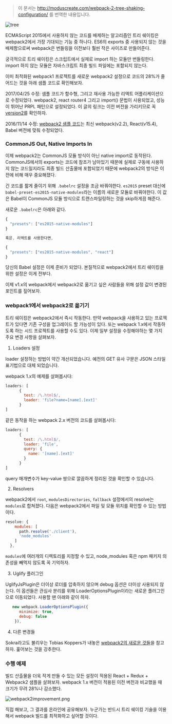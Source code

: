 > 이 문서는 http://moduscreate.com/webpack-2-tree-shaking-configuration/ 를 번역한 내용입니다.


![tree](http://moduscreate.com/wp-content/uploads/2016/02/webpacktreeshaking.jpeg)


ECMAScript 2015에서 사용하지 않는 코드를 배제하는 알고리즘인 트리 쉐이킹은 webpack2에서 가장 기대되는 기능 중 하나다. ES6의 exports 중 사용되지 않는 것을 배제함으로써 webpack은 번들링을 이전보다 훨씬 작은 사이즈로 만들어준다.


궁극적으로 트리 쉐이킹은 스크립트에서 실제로 import 하는 모듈만 번들링한다. import 하지 않는 모듈은 자바스크립트 최종 빌드 파일에는 포함되지 않는다.


이미 최적화된 webpack1 프로젝트를 새로운 webpack2 설정으로 코드의 28%가 줄어드는 것을 아래 샘플 코드로 확인해보자.


2017/04/25 수정: 샘플 코드가 함수형, 그리고 재사용 가능한 리액트 어플리케이션으로 수정되었다. webpack2, react router4 그리고 import() 문법이 사용되었고, 성능이 뛰어난 PRPL 패턴으로 설정되었다. 이 글의 링크는 이전 버전을 가리키므로 꼭 [version2](https://github.com/ModusCreateOrg/budgeting-sample-app-webpack2)를 확인하자.


2016/11/14 수정: [webpack2 샘플 코드](https://github.com/ModusCreateOrg/budgeting-sample-app-webpack2/tree/v1)는 최신 webpack(v2.2), React(v15.4), Babel 버전에 맞춰 수정되었다.


### CommonJS Out, Native Imports In


이제 webpack2는 CommonJS 모듈 방식이 아닌 native import로 동작된다. CommonJS에서의 exports는 코드에 참조가 남아있기 때문에 실제로 구동에 사용하지 않는 코드일지라도 최종 빌드 산출물에 포함되었기 때문에 webpack2의 방식은 이전에 비해 매우 중요해졌다.


긴 코드를 짧게 줄이기 위해 ```.babelrc``` 설정을 조금 바꿔야한다. ```es2015``` preset 대신에 ```babel-preset-es2015-native-modules```라는 이름의 새로운 모듈로 바꿔야한다. 이 값은 Babel이 CommonJS 모듈 방식으로 트랜스파일링하는 것을 skip하게끔 해준다.


새로운 ```.babelrc```은 아래와 같다.


``` javascript
{
  "presets": ["es2015-native-modules"]
}

혹은, 리액트를 사용한다면,

{
  "presets": ["es2015-native-modules", "react"]
}

```


당신의 Babel 설정은 이제 준비가 되었다. 본질적으로 webpack2에서 트리 쉐이킹을 위한 설정은 이게 전부다.


이제 v1.x의 webpack에서 webpack2로 옮기고 싶은 사람들을 위해 설정 값이 변경된 포인트를 짚어보자.


### webpack1에서 webpack2로 옮기기


트리 쉐이킹은 webpack2에서 즉시 작동한다. 만약 webpack을 사용하고 있는 프로젝트가 있다면 기존 구성을 업그레이드 할 가능성이 있다. 또는 webpack 1.x에서 작동하도록 하는 시드 프로젝트를 사용할 수도 있다. 이제 일부 설정을 수정해야하는 몇 가지 주요 변경 사항을 살펴보자.


1. Loaders 설정


loader 설정하는 방법이 약간 개선되었습니다. 예전의 GET 유사 구문은 JSON 스타일 표기법으로 대체 되었습니다.


webpack 1.x의 예제를 살펴봅시다: 


``` javascript
loaders: [
      {
        test: /\.html$/,
        loader: 'file?name=[name].[ext]'
      }
]
```


같은 동작을 하는 webpack 2.x 버전의 코드를 살펴봅시다: 


``` javascript
loaders: [
      {
        test: /\.html$/,
        loader: 'file',
        query: {
          name: '[name].[ext]'
        }
      }
]
```


query 매개변수가 key-value 쌍으로 깔끔하게 정리된 것을 확인할 수 있습니다.


2. Resolvers


webpack2에서 ```root```, ```modulesDirectories```, ```fallback``` 설정에서의 resolve는 ```modules```로 합쳐졌다. 다음은 webpack2에서 파일 및 모듈 위치를 확인할 수 있는 방법이다.


``` javascript
resolve: {
    modules: [
      path.resolve('./client'),
      'node_modules'
    ]
  },
```


```modules```에 여러개의 디렉토리를 지정할 수 있고, node_modules 혹은 npm 패키지 의존성을 빼먹지 않도록 꼭 기억하자.


3. Uglify 플러그인


UglifyJsPlugin은 더이상 로더를 압축하지 않으며 debug 옵션은 더이상 사용되지 않는다. 이 옵션들은 관심사 분리를 위해 LoaderOptionsPlugin이라는 새로운 플러그인으로 이동되었다. 사용할 땐 아래와 같이 하자.


```javascript
   new webpack.LoaderOptionsPlugin({
      minimize: true,
      debug: false
    }),
```


4. 다른 변경들


Sokra라고도 불리우는 Tobias Koppers가 내놓은 [webpack2의 새로운 것들](https://gist.github.com/sokra/27b24881210b56bbaff7)을 참고하자. 훑어보는 것을 강추한다.


### 수행 예제


빌드 산출물을 더욱 작게 만들 수 있는 모든 설정이 적용된 React + Redux + Webpack2 샘플을 살펴보자. webpack 1.x 버전이 적용된 이전 버전과 비교했을 때 크기가 무려 28%나 감소했다.


![webpack2improvement.png](http://moduscreate.com/wp-content/uploads/2016/02/webpack2improvement.png)



직접 해보고, 그 결과를 온라인에 공유해보자. 누군가는 반드시 트리 쉐이킹 기술을 이용해서 webpack 빌드를 최적화하고 싶어할 것이다.